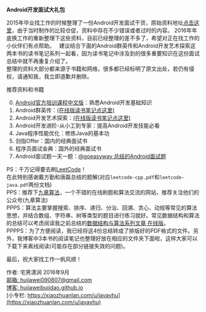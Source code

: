 **Android开发面试大礼包**

2015年毕业找工作的时候整理了一份Android开发面试干货，原始资料地址[点击这里](http://hujiaweibujidao.github.io/blog/2015/10/09/a-li-bao-bao-de-man-man-qiu-zhi-lu/)，由于当时制作的比较仓促，资料中存在不少错误或者过时的内容。
2016年年底换工作的重新整理下这些资料，目前已经整理的差不多了，希望对正在找工作的小伙伴们有点帮助。  
建议结合下面的Android群英传和Android开发艺术探索这两本书的读书笔记系列一起看，因为读书笔记中涉及到的很多重要知识在这份面试总结中就不再重复介绍了。  
整理的资料大部分都来源于书籍和网络，很多都已经标明了原文出处，若仍有侵权，请通知我，我立即道歉并删除。

推荐资料和书籍    

0. [Android官方培训课程中文版](http://hukai.me/android-training-course-in-chinese/index.html)：熟悉Android开发基础知识      
1. Android群英传：[(在线版读书笔记点这里)](http://hujiaweibujidao.github.io/blog/2015/11/29/Android-Heroes-Reading-Notes/)    
2. Android开发艺术探索：[(在线版读书笔记点这里)](http://hujiaweibujidao.github.io/blog/2015/12/05/Art-of-Android-Development-Reading-Notes/)    
3. Android开发进阶-从小工到专家：提高Android开发技能必看    
4. Java程序性能优化：修炼Java的基本功    
5. 剑指Offer：国内的经典面试书    
6. 程序员面试金典：国外的经典面试书    
7. Android面试题一天一题：[@goeasyway 总结的Android面试题](http://www.jianshu.com/users/f9fbc7a39b36)


PS：千万记得要去刷[LeetCode](https://leetcode.com/)！  
在此特别感谢戴方勤和唐磊总结的题解(对应`leetcode-cpp.pdf`和`leetcode-java.pdf`两份文档)   
PPS：推荐下[九章算法](http://www.jiuzhang.com/)，一个不错的在线刷题和算法交流的网站，推荐关注他们的公众号(九章算法)    
PPPS：算法主要掌握搜索、排序、递归、分治、回溯、贪心、动规等常见的算法思想，并结合数组、字符串、树等类型的题目进行练习就好。常见数据结构和算法的总结可以考虑阅读我之前总结的[数据结构与算法系列文章 在线版](http://hujiaweibujidao.github.io/python/)。   
PPPPS：为了方便阅读，我已经将这4份总结转成了排版好的PDF格式的文件。另外，我博客中3本书的阅读笔记也整理好放在相应的文件夹下面啦，这样大家可以下载下来离线阅读(可能存在部分链接失效的问题)。

最后，祝大家找工作一帆风顺！   

作者: 宅男潇涧  2016年9月  
[邮箱: hujiawei090807@gmail.com](mailto:hujiawei090807@gmail.com)    
[博客: hujiaweibujidao.github.io](https://hujiaweibujidao.github.io)  
[小专栏: https://xiaozhuanlan.com/u/javayhu](https://xiaozhuanlan.com/u/javayhu)
